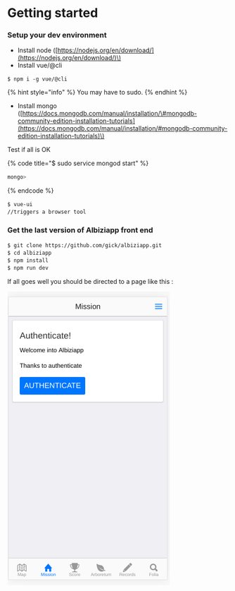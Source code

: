 # Getting started

### Setup your dev environment

* Install node \([https://nodejs.org/en/download/](https://nodejs.org/en/download/)\)
* Install vue/@cli

```
$ npm i -g vue/@cli
```

{% hint style="info" %}
 You may have to sudo.
{% endhint %}

* Install mongo \([https://docs.mongodb.com/manual/installation/\#mongodb-community-edition-installation-tutorials](https://docs.mongodb.com/manual/installation/#mongodb-community-edition-installation-tutorials)\)

Test if all is OK

{% code title="$ sudo service mongod start" %}
```bash
mongo>
```
{% endcode %}

```bash
$ vue-ui
//triggers a browser tool
```

### Get the last version of Albiziapp front end

```bash
$ git clone https://github.com/gick/albiziapp.git
$ cd albiziapp
$ npm install
$ npm run dev
```

If all goes well you should be directed to a page like this :

![](../.gitbook/assets/image%20%286%29.png)



